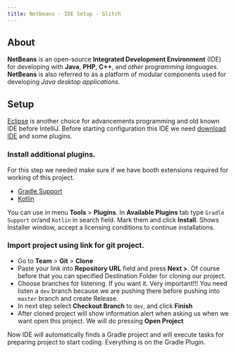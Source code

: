 ```yaml
---
title: Netbeans - IDE Setup - Glitch
---
```


## About

**NetBeans** is an open-source **Integrated Development Environment** (IDE) for developing with **Java**, **PHP**, **C++**, and *other programming languages*.
**NetBeans** is also referred to as a platform of modular components used for developing *Java desktop applications*.

## Setup
[Eclipse](https://www.eclipse.org) is another choice for advancements programming and old known IDE before IntelliJ.
Before starting configuration this IDE we need [download IDE](https://www.eclipse.org/downloads/) and some plugins.

### Install additional plugins.
	
For this step we needed make sure if we have booth extensions required for working of this project.
- [Gradle Support](http://plugins.netbeans.org/plugin/44510/gradle-support)
- [Kotlin](http://plugins.netbeans.org/plugin/68590/kotlin)

You can use in menu **Tools** > **Plugins**. In **Available Plugins** tab type `Gradle Support` or/and `Kotlin` in search field. Mark them and click **Install**.
Shows Installer window, accept a licensing conditions to continue installations.
	
### Import project using link for git project.

- Go to **Team** > **Git** > **Clone**
- Paste your link into **Repository URL** field and press **Next >**. Of course before that you can specified Destination Folder for cloning our project.
- Choose branches for listening. If you want it. Very important!!! You need listen a `dev` branch because we are pushing there before pushing into `master` branch and create Release.
- In next step select **Checkout Branch** to `dev`, and click **Finish**
- After cloned project will show information alert when asking us when we want open this project. We will do pressing **Open Project**

Now IDE will automatically finds a Gradle project and will execute tasks for preparing project to start coding. Everything is on the Gradle Plugin.